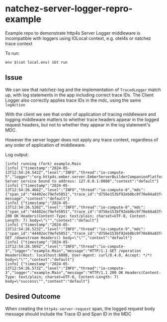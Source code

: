 # natchez-server-logger-repro-example

Example repo to demonstrate http4s Server Logger middleware
is incompatible with loggers using IOLocal context, e.g. otel4s or natchez trace
context

To run:

```
env $(cat local.env) sbt run
```

## Issue

We can see that natchez-log and the implementation of `TracedLogger` match up,
with log statements in the app including correct trace IDs. The Client Logger
also correctly applies trace IDs in the mdc, using the same `logAction`

With the client we see that order of application of tracing middleware and
logging middleware matters to whether trace headers appear in the logged request headers, but not to whether they appear in the log statement's MDC.

However the server logger does not apply any trace context, regardless of any
order of application of middleware.

Log output:
```
[info] running (fork) example.Main
[info] {"timestamp":"2024-05-13T12:54:24.542Z","level":"INFO","thread":"io-compute-5","logger":"org.http4s.ember.server.EmberServerBuilderCompanionPlatform","message":"Ember-Server service bound to address: 127.0.0.1:8080","context":"default"}
[info] {"timestamp":"2024-05-13T12:54:26.466Z","level":"INFO","thread":"io-compute-0","mdc":{"span_id":"44402ec79efe5051","trace_id":"d756e153bf92eb0bc9f70e84a83f4364"},"logger":"example.Main","message":"log message","context":"default"}
[info] {"timestamp":"2024-05-13T12:54:26.520Z","level":"INFO","thread":"io-compute-0","mdc":{"span_id":"44402ec79efe5051","trace_id":"d756e153bf92eb0bc9f70e84a83f4364"},"logger":"example.Main","message":"HTTP/1.1 200 OK Headers(Content-Type: text/plain; charset=UTF-8, Content-Length: 7) body=\"\"","context":"default"}
[info] {"timestamp":"2024-05-13T12:54:26.523Z","level":"INFO","thread":"io-compute-9","mdc":{"span_id":"44402ec79efe5051","trace_id":"d756e153bf92eb0bc9f70e84a83f4364"},"logger":"example.Main","message":"HTTP/1.1 GET /downstream Headers() body=\"\"","context":"default"}
[info] {"timestamp":"2024-05-13T12:54:26.569Z","level":"INFO","thread":"io-compute-3","logger":"example.Main","message":"HTTP/1.1 GET /operation Headers(Host: localhost:8080, User-Agent: curl/8.4.0, Accept: */*) body=\"\"","context":"default"}
[info] {"timestamp":"2024-05-13T12:54:26.573Z","level":"INFO","thread":"io-compute-3","logger":"example.Main","message":"HTTP/1.1 200 OK Headers(Content-Type: text/plain; charset=UTF-8, Content-Length: 7) body=\"success\"","context":"default"}
```

## Desired Outcome

When creating the `http4s-server-request` span, the logged request body message should
include the Trace ID and Span ID in the MDC

